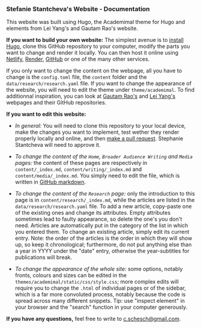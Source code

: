 ### Stefanie Stantcheva's Website - Documentation

This website was built using Hugo, the Academimal theme for Hugo and elements from Lei Yang's and Gautam Rao's website.

**If you want to build your own website:** The simplest avenue is to [install Hugo](https://gohugo.io/getting-started/quick-start/), clone this GitHub repository to your computer, modify the parts you want to change and render it locally. You can then host it online using [Netlify](https://gohugo.io/hosting-and-deployment/hosting-on-netlify/), [Render](https://gohugo.io/hosting-and-deployment/hosting-on-render/), [GitHub](https://gohugo.io/hosting-and-deployment/hosting-on-github/) or one of the many other services.


If you only want to change the content on the webpage, all you have to change is the `config.toml` file, the `content` folder and the `data/research/research.yaml` file. If you want to change the appearance of the website, you will need to edit the theme under `theme/academimal`. To find additionnal inspiration, you can look at [Gautam Rao's](https://gautam-rao.com/) and [Lei Yang's](https://people.csail.mit.edu/leiy/) webpages and their GitHub repositories.


**If you want to edit this website:**

- *In general:* You will need to clone this repository to your local device, make the changes you want to implement, test wether they render properly locally and online, and then [make a pull request](https://help.github.com/en/github/collaborating-with-issues-and-pull-requests/creating-a-pull-request). Stephanie Stantcheva will need to approve it.

- *To change the content of the `Home`, `Broader Audience Writing` and `Media` pages:* the content of these pages are respectively in `content/_index.md`, `content/writing/_index.md` and `content/media/_index.md`. You simply need to edit the file, which is written in [GitHub markdown](https://guides.github.com/features/mastering-markdown/).

- *To change the content of the `Research` page:* only the introduction to this page is in `content/research/_index.md`, while the articles are listed in the  `data/research/research.yaml` file. To add a new article, copy-paste one of the existing ones and change its attributes. Empty attributes sometimes lead to faulty appearance, so delete the one's you don't need. Articles are automatically put in the category of the list in which you entered them. To change an existing article, simply edit its current entry. Note: the order of the articles is the order in which they will show up, so keep it chronological; furthermore, do not put anything else than a year in YYYY under the "date" entry, otherwise the year-subtitles for publications will break.

- *To change the appearance of the whole site:* some options, notably fronts, colours and sizes can be edited in the `themes/academimal/static/css/style.css`; more complex edits will require you to change the `.html` of individual pages or of the sidebar, which is a far more convoluted process, notably because the code is spread across many different snippets. Tip: use "inspect element" in your browser and the "search" function in your computer generously.

**If you have any questions,** feel free to write to c.schesch@gmail.com.